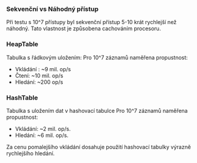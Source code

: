 ### Sekvenční vs Náhodný přístup
Při testu s 10^7 přístupy byl sekvenční přístup 5-10 krát rychlejší než náhodný.
Tato vlastnost je způsobena cachováním procesoru.
### HeapTable
Tabulka s řádkovým uložením:
Pro 10^7 záznamů naměřena propustnost:
* Vkládání : ~9 mil. op/s
* Čtení:     ~10 mil. op/s
* Hledání:   ~200 op/s 

### HashTable
Tabulka s uložením dat v hashovací tabulce
Pro 10^7 záznamů naměřena propustnost:

* Vkládání: ~2 mil. op/s.
* Hledání: ~6 mil. op/s.

Za cenu pomalejšího vkládání dosahuje použití hashovací tabulky výrazně rychlejšího hledání.